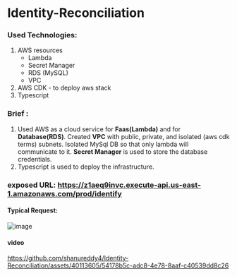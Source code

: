 # Identity-Reconciliation

### Used Technologies:  
1. AWS resources
    - Lambda
    - Secret Manager
    - RDS (MySQL)
    - VPC  
2. AWS CDK - to deploy aws stack  
3. Typescript  

### Brief :  
1. Used AWS as a cloud service for **Faas(Lambda)** and for **Database(RDS)**. Created **VPC** with public, private, and isolated (aws cdk terms) subnets. Isolated MySql DB so that only lambda will communicate to it. **Secret Manager** is used to store the database credentials.
2. Typescript is used to deploy the infrastructure.

### exposed URL: https://z1aeq9invc.execute-api.us-east-1.amazonaws.com/prod/identify  
#### Typical Request:  

![image](https://github.com/shanureddy4/Identity-Reconciliation/assets/40113605/9e0767f1-3588-439e-9c09-009a97210b94)  

#### video
https://github.com/shanureddy4/Identity-Reconciliation/assets/40113605/54178b5c-adc8-4e78-8aaf-c40539dd8c26





